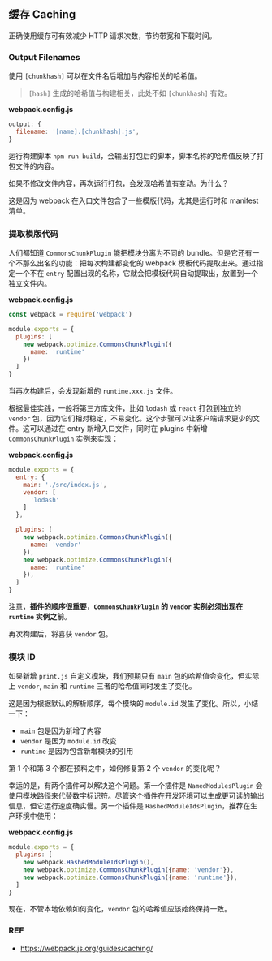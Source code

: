 ## 缓存 Caching

正确使用缓存可有效减少 HTTP 请求次数，节约带宽和下载时间。

### Output Filenames

使用 `[chunkhash]` 可以在文件名后增加与内容相关的哈希值。

> `[hash]` 生成的哈希值与构建相关，此处不如 `[chunkhash]` 有效。

**webpack.config.js**

```js
output: {
  filename: '[name].[chunkhash].js',
}
```

运行构建脚本 `npm run build`，会输出打包后的脚本，脚本名称的哈希值反映了打包文件的内容。

如果不修改文件内容，再次运行打包，会发现哈希值有变动。为什么？

这是因为 webpack 在入口文件包含了一些模版代码，尤其是运行时和 manifest 清单。

### 提取模版代码

人们都知道 `CommonsChunkPlugin` 能把模块分离为不同的 bundle。但是它还有一个不那么出名的功能：把每次构建都变化的 webpack 模板代码提取出来。通过指定一个不在 `entry` 配置出现的名称，它就会把模板代码自动提取出，放置到一个独立文件内。

**webpack.config.js**

```js
const webpack = require('webpack')

module.exports = {
  plugins: [
    new webpack.optimize.CommonsChunkPlugin({
      name: 'runtime'
    })
  ]
}
```

当再次构建后，会发现新增的 `runtime.xxx.js` 文件。

根据最佳实践，一般将第三方库文件，比如 `lodash` 或 `react` 打包到独立的 `vendor` 包，因为它们相对稳定，不易变化。这个步骤可以让客户端请求更少的文件。这可以通过在 entry 新增入口文件，同时在 plugins 中新增 `CommonsChunkPlugin` 实例来实现：

**webpack.config.js**

```js
module.exports = {
  entry: {
    main: './src/index.js',
    vendor: [
      'lodash'
    ]
  },

  plugins: [
    new webpack.optimize.CommonsChunkPlugin({
      name: 'vendor'
    }),
    new webpack.optimize.CommonsChunkPlugin({
      name: 'runtime'
    }),
  ]
}
```

注意，**插件的顺序很重要，`CommonsChunkPlugin` 的 `vendor` 实例必须出现在 `runtime` 实例之前**。

再次构建后，将喜获 `vendor` 包。

### 模块 ID

如果新增 `print.js` 自定义模块，我们预期只有 `main` 包的哈希值会变化，但实际上 `vendor`, `main` 和 `runtime` 三者的哈希值同时发生了变化。

这是因为根据默认的解析顺序，每个模块的 `module.id` 发生了变化。所以，小结一下：

- `main` 包是因为新增了内容
- `vendor` 是因为 `module.id` 改变
- `runtime` 是因为包含新增模块的引用

第 1 个和第 3 个都在预料之中，如何修复第 2 个 `vendor` 的变化呢？

幸运的是，有两个插件可以解决这个问题。第一个插件是 `NamedModulesPlugin` 会使用模块路径来代替数字标识符。尽管这个插件在开发环境可以生成更可读的输出信息，但它运行速度确实慢。另一个插件是 `HashedModuleIdsPlugin`，推荐在生产环境中使用：

**webpack.config.js**

```js
module.exports = {
  plugins: [
    new webpack.HashedModuleIdsPlugin(),
    new webpack.optimize.CommonsChunkPlugin({name: 'vendor'}),
    new webpack.optimize.CommonsChunkPlugin({name: 'runtime'}),
  ]
}
```

现在，不管本地依赖如何变化，`vendor` 包的哈希值应该始终保持一致。

### REF

- https://webpack.js.org/guides/caching/